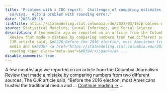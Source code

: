 ```yaml
---
title: 'Problems with a CDC report:  Challenges of comparing estimates from different
  surveys.  Also a problem with rounding error.'
date: '2023-03-16'
linkTitle: https://statmodeling.stat.columbia.edu/2023/03/16/problems-with-a-cdc-report-challenges-of-comparing-estimates-from-two-different-surveys-also-a-problem-with-rounding-error/
source: Statistical Modeling, Causal Inference, and Social Science
description: A few months ago we reported on an article from the Columbia Journalism
  Review that made a mistake by comparing numbers from two different sources. The
  CJR article said, &#8220;Before the 2016 election, most Americans trusted the traditional
  media and &#8230; <a href="https://statmodeling.stat.columbia.edu/2023/03/16/problems-with-a-cdc-report-challenges-of-comparing-estimates-from-two-different-surveys-also-a-problem-with-rounding-error/">Continue
  reading <span class="meta-nav">&#8594;</span></a> ...
disable_comments: true
---
```

A few months ago we reported on an article from the Columbia Journalism Review that made a mistake by comparing numbers from two different sources. The CJR article said, &#8220;Before the 2016 election, most Americans trusted the traditional media and &#8230; <a href="https://statmodeling.stat.columbia.edu/2023/03/16/problems-with-a-cdc-report-challenges-of-comparing-estimates-from-two-different-surveys-also-a-problem-with-rounding-error/">Continue reading <span class="meta-nav">&#8594;</span></a> ...